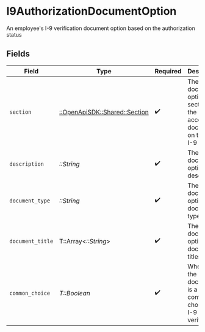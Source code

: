 # I9AuthorizationDocumentOption

An employee's I-9 verification document option based on the authorization status


## Fields

| Field                                                                             | Type                                                                              | Required                                                                          | Description                                                                       |
| --------------------------------------------------------------------------------- | --------------------------------------------------------------------------------- | --------------------------------------------------------------------------------- | --------------------------------------------------------------------------------- |
| `section`                                                                         | [::OpenApiSDK::Shared::Section](../../models/shared/section.md)                   | :heavy_check_mark:                                                                | The document option's section in the list of acceptable documents on the Form I-9 |
| `description`                                                                     | *::String*                                                                        | :heavy_check_mark:                                                                | The document option's description                                                 |
| `document_type`                                                                   | *::String*                                                                        | :heavy_check_mark:                                                                | The document option's document type                                               |
| `document_title`                                                                  | T::Array<*::String*>                                                              | :heavy_check_mark:                                                                | The document option's document titles                                             |
| `common_choice`                                                                   | *T::Boolean*                                                                      | :heavy_check_mark:                                                                | Whether the document is a common choice for I-9 verification                      |